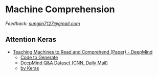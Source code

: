 # Machine Comprehension

*Feedback: sungjin7127@gmail.com*

## Attention Keras
  * [Teaching Machines to Read and Comprehend (Paper) - DeepMind](https://arxiv.org/abs/1506.03340)
    * [Code to Generate](https://github.com/deepmind/rc-data)
    * [DeepMind Q&A Dataset (CNN, Daily Mail)](http://cs.nyu.edu/~kcho/DMQA/)
    * [by Keras](https://github.com/dandxy89/DeepLearning_MachineLearning/tree/master/Keras/Attention)